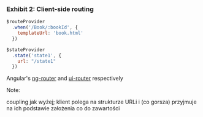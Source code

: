 ### Exhibit 2: Client-side routing

``` javascript
$routeProvider
  .when('/Book/:bookId', {
    templateUrl: 'book.html'
  })
```

``` javascript
$stateProvider
  .state('state1', {
    url: "/state1"
  })
```

<!-- .element class="attribution" -->
Angular's [ng-router](https://docs.angularjs.org/api/ngRoute/service/$route#example) and
[ui-router](https://github.com/angular-ui/ui-router) respectively

Note:

coupling jak wyżej; klient polega na strukturze URLi i (co gorsza) przyjmuje na ich podstawie założenia co do zawartości
